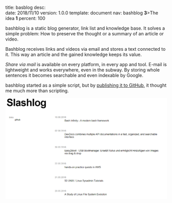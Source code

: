 title:      basblog
desc:       
date:       2018/11/10
version:    1.0.0
template:   document
nav:        bashblog __3__>The idea __1__
percent:    100

bashblog is a static blog generator, link list and knowledge base. It solves a simple problem: How to preserve the thought or a summary of an article or video. 

Bashblog receives links and videos via email and stores a text connected to it. This way an article and the gained knowledge keeps its value.

*Share via mail* is available on every platform, in every app and tool. E-mail is lightweight and works everywhere, even in the subway. By storing whole sentences it becomes searchable and even indexable by Google.

bashblog started as a simple script, but by [publishing it to GitHub](https://github.com/6uhrmittag/bashblog), it thought me much more than scripting.

![Bashblog demo](assets/demo.png "Bashblog demo")


